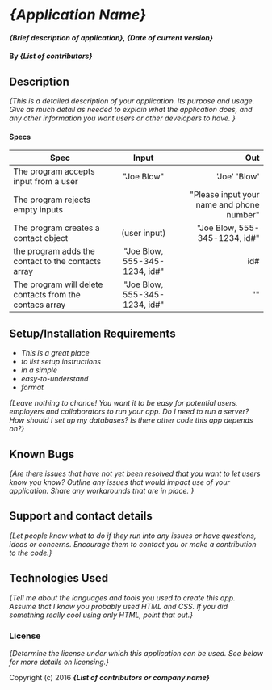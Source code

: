 # _{Application Name}_

#### _{Brief description of application}, {Date of current version}_

#### By _**{List of contributors}**_

## Description

_{This is a detailed description of your application. Its purpose and usage.  Give as much detail as needed to explain what the application does, and any other information you want users or other developers to have. }_

#### Specs

| Spec  |     Input |  Out |
|----------|:-------------:|------:|
| The program accepts input from a user | "Joe Blow"  | 'Joe' 'Blow' |
| The program rejects empty inputs |      |  "Please input your name and phone number" |
| The program creates a contact object | (user input) |  "Joe Blow, 555-345-1234, id#" |
| the program adds the contact to the contacts array | "Joe Blow, 555-345-1234, id#" | id# |
| The program will delete contacts from the contacs array | "Joe Blow, 555-345-1234, id#" | "" |

## Setup/Installation Requirements

* _This is a great place_
* _to list setup instructions_
* _in a simple_
* _easy-to-understand_
* _format_

_{Leave nothing to chance! You want it to be easy for potential users, employers and collaborators to run your app. Do I need to run a server? How should I set up my databases? Is there other code this app depends on?}_

## Known Bugs

_{Are there issues that have not yet been resolved that you want to let users know you know?  Outline any issues that would impact use of your application.  Share any workarounds that are in place. }_

## Support and contact details

_{Let people know what to do if they run into any issues or have questions, ideas or concerns.  Encourage them to contact you or make a contribution to the code.}_

## Technologies Used

_{Tell me about the languages and tools you used to create this app. Assume that I know you probably used HTML and CSS. If you did something really cool using only HTML, point that out.}_

### License

*{Determine the license under which this application can be used.  See below for more details on licensing.}*

Copyright (c) 2016 **_{List of contributors or company name}_**